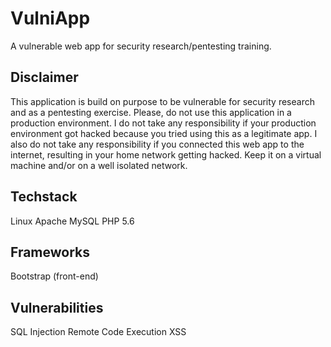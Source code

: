 # VulniApp
A vulnerable web app for security research/pentesting training.

## Disclaimer
This application is build on purpose to be vulnerable for security research and as a pentesting exercise. Please, do not use this application in a production environment.
I do not take any responsibility if your production environment got hacked because you tried using this as a legitimate app.
I also do not take any responsibility if you connected this web app to the internet, resulting in your home network getting hacked.
Keep it on a virtual machine and/or on a well isolated network.

## Techstack
Linux
Apache
MySQL
PHP 5.6

## Frameworks
Bootstrap (front-end)

## Vulnerabilities
SQL Injection
Remote Code Execution
XSS
